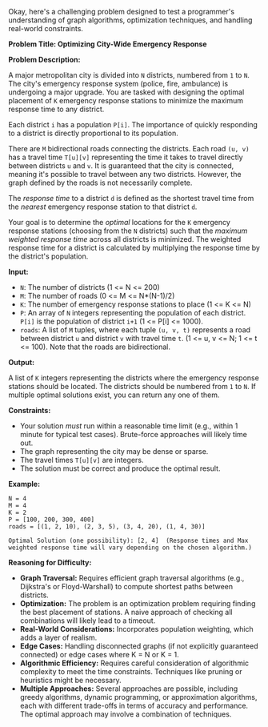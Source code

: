Okay, here's a challenging problem designed to test a programmer's understanding of graph algorithms, optimization techniques, and handling real-world constraints.

**Problem Title: Optimizing City-Wide Emergency Response**

**Problem Description:**

A major metropolitan city is divided into `N` districts, numbered from `1` to `N`.  The city's emergency response system (police, fire, ambulance) is undergoing a major upgrade.  You are tasked with designing the optimal placement of `K` emergency response stations to minimize the maximum response time to any district.

Each district `i` has a population `P[i]`. The importance of quickly responding to a district is directly proportional to its population.

There are `M` bidirectional roads connecting the districts. Each road `(u, v)` has a travel time `T[u][v]` representing the time it takes to travel directly between districts `u` and `v`.  It is guaranteed that the city is connected, meaning it's possible to travel between any two districts. However, the graph defined by the roads is not necessarily complete.

The *response time* to a district `d` is defined as the shortest travel time from the *nearest* emergency response station to that district `d`.

Your goal is to determine the *optimal* locations for the `K` emergency response stations (choosing from the `N` districts) such that the *maximum weighted response time* across all districts is minimized. The weighted response time for a district is calculated by multiplying the response time by the district's population.

**Input:**

*   `N`: The number of districts (1 <= N <= 200)
*   `M`: The number of roads (0 <= M <= N*(N-1)/2)
*   `K`: The number of emergency response stations to place (1 <= K <= N)
*   `P`: An array of `N` integers representing the population of each district. `P[i]` is the population of district `i+1` (1 <= P[i] <= 1000).
*   `roads`: A list of `M` tuples, where each tuple `(u, v, t)` represents a road between district `u` and district `v` with travel time `t`. (1 <= u, v <= N; 1 <= t <= 100).  Note that the roads are bidirectional.

**Output:**

A list of `K` integers representing the districts where the emergency response stations should be located. The districts should be numbered from `1` to `N`.  If multiple optimal solutions exist, you can return any one of them.

**Constraints:**

*   Your solution *must* run within a reasonable time limit (e.g., within 1 minute for typical test cases).  Brute-force approaches will likely time out.
*   The graph representing the city may be dense or sparse.
*   The travel times `T[u][v]` are integers.
*   The solution must be correct and produce the optimal result.

**Example:**

```
N = 4
M = 4
K = 2
P = [100, 200, 300, 400]
roads = [(1, 2, 10), (2, 3, 5), (3, 4, 20), (1, 4, 30)]

Optimal Solution (one possibility): [2, 4]  (Response times and Max weighted response time will vary depending on the chosen algorithm.)
```

**Reasoning for Difficulty:**

*   **Graph Traversal:** Requires efficient graph traversal algorithms (e.g., Dijkstra's or Floyd-Warshall) to compute shortest paths between districts.
*   **Optimization:**  The problem is an optimization problem requiring finding the best placement of stations. A naive approach of checking all combinations will likely lead to a timeout.
*   **Real-World Considerations:** Incorporates population weighting, which adds a layer of realism.
*   **Edge Cases:** Handling disconnected graphs (if not explicitly guaranteed connected) or edge cases where K = N or K = 1.
*   **Algorithmic Efficiency:** Requires careful consideration of algorithmic complexity to meet the time constraints. Techniques like pruning or heuristics might be necessary.
*   **Multiple Approaches:** Several approaches are possible, including greedy algorithms, dynamic programming, or approximation algorithms, each with different trade-offs in terms of accuracy and performance. The optimal approach may involve a combination of techniques.
